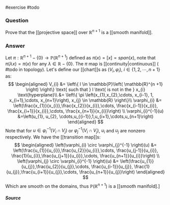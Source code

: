 #exercise #todo 
### Question
Prove that the [[projective space]] over $\mathbb{R}^{n+1}$ is a [[smooth manifold]].
### Answer
Let $\pi : \mathbb{R}^{n+1} - \left\{ 0 \right\} \to \mathbb{P}\left( \mathbb{R}^{n+1} \right)$ defined as $\pi\left( x \right) = \left[ x \right]= span\left( x \right)$, note that $\pi \left( \lambda x \right) = \pi \left( x \right)$ for any $\lambda \in \mathbb{R} - \left\{ 0 \right\}$. The $\pi$ map is [[continuity|continuous]] ( #todo in topology). Let's define our [[chart]]s as $\left( V_{i}, \varphi_{i} \right)$, $i \in \left\{ 1, 2, \cdots, n+1 \right\}$ as: 
$$
\begin{aligned}
V_{i} &= \left\{ l \in \mathbb{P}\left( \mathbb{R}^{n +1} \right) \right\} \text{ such that } l \text{ is not in the } x_{i} \text{hyperplane}\\
&= \left\{ 
\pi \left(x_{1},x_{2},\cdots, x_{i-1}, 1, x_{i+1},\cdots, x_{n+1}\right), x_{j} \in \mathbb{R}
\right\}\\ 
\varphi_{i} &= \left(\frac{x_{1}}{x_{i}},\frac{x_{2}}{x_{i}},\cdots, \frac{x_{i-1}}{x_{i}}, \frac{x_{i+1}}{x_{i}},\cdots, \frac{x_{n+1}}{x_{i}}\right) \\
\varphi_{i}^{-1}(u) &=\left(u_{1}, u_{2}, \cdots,u_{{i-1}},1,u_{i+1},\cdots,u_{n+1}\right)
\end{aligned}
$$
Note that for $u \in \varphi_{i}^{-1} \left( V_{i}\cap V_{j} \right)$ or $\varphi_{j}^{-1} \left( V_{i}\cap V_{j} \right)$, $u_{i}$ and $u_{j}$ are nonzero respectively. We have the [[transition map]]s:
$$
\begin{aligned}
\left(\varphi_{i} \circ \varphi_{j}^{-1} \right)(u) &= \left(\frac{u_{1}}{u_{i}},\frac{u_{2}}{u_{i}},\cdots, \frac{u_{j-1}}{u_{i}}, \frac{1}{u_{i}},\frac{u_{j+1}}{u_{i}},\cdots, \frac{u_{n+1}}{u_{i}}\right) \\
\left(\varphi_{j} \circ \varphi_{i}^{-1} \right)(u) &= \left(\frac{u_{1}}{u_{j}},\frac{u_{2}}{u_{j}},\cdots, \frac{u_{i-1}}{u_{j}}, \frac{1}{u_{j}},\frac{u_{i+1}}{u_{j}},\cdots, \frac{u_{n+1}}{u_{j}}\right) 
\end{aligned}
$$
Which are smooth on the domains, thus $\mathbb{P}\left( \mathbb{R}^{n+1}  \right)$ is a [[smooth manifold].]
##### Source
